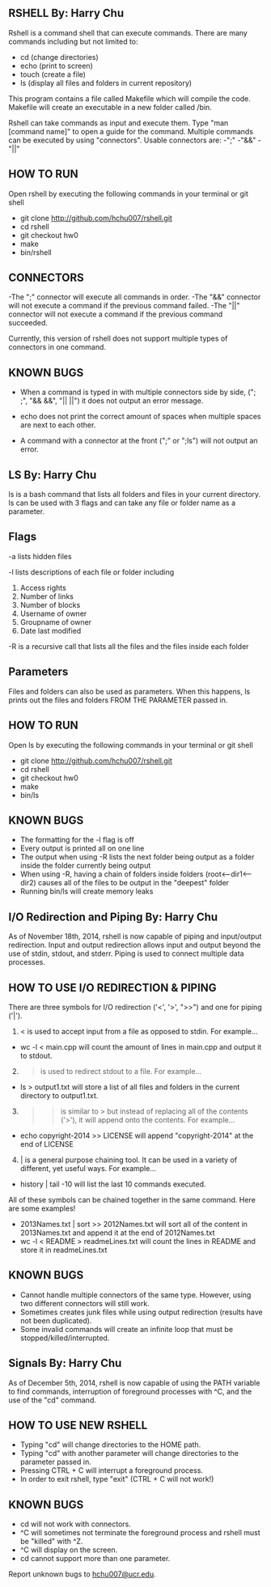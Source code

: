RSHELL By: Harry Chu
----------------------------------


Rshell is a command shell that can execute commands.
There are many commands including but not limited to:
- cd (change directories)
- echo (print to screen)
- touch (create a file)
- ls (display all files and folders in current repository)

This program contains a file called Makefile which will compile the code.
Makefile will create an executable in a new folder called /bin.

Rshell can take commands as input and execute them. Type "man [command name]"
to open a guide for the command. Multiple commands can be executed by using
"connectors".
Usable connectors are:
-";"
-"&&"
-"||"

HOW TO RUN
-----------------------------------
Open rshell by executing the following commands in your terminal or git shell
- git clone  http://github.com/hchu007/rshell.git
- cd rshell
- git checkout hw0
- make
- bin/rshell

CONNECTORS
-----------------------------------
-The ";" connector will execute all commands in order.
-The "&&" connector will not execute a command if the previous command failed.
-The "||" connector will not execute a command if the previous command succeeded.

Currently, this version of rshell does not support multiple types of connectors in one command.


KNOWN BUGS
-----------------------------------
- When a command is typed in with multiple connectors side by side, ("; ;", "&& &&", "|| ||")
  it does not output an error message.

- echo does not print the correct amount of spaces when multiple spaces are next to each other.
- A command with a connector at the front (";" or ";ls") will not output an error.





LS By: Harry Chu
-----------------------------------
ls is a bash command that lists all folders and files in your current directory. ls can be used with 3 flags and can take any file or folder name as a parameter. 

Flags
-----------------------------------
-a lists hidden files

-l lists descriptions of each file or folder including
  1. Access rights
  2. Number of links
  3. Number of blocks
  4. Username of owner
  5. Groupname of owner
  6. Date last modified

-R is a recursive call that lists all the files and the files inside each folder

Parameters
-----------------------------------
Files and folders can also be used as parameters. When this happens, ls prints out the files and folders FROM THE PARAMETER passed in.

HOW TO RUN
-----------------------------------
Open ls by executing the following commands in your terminal or git shell
- git clone  http://github.com/hchu007/rshell.git
- cd rshell
- git checkout hw0
- make
- bin/ls


KNOWN BUGS
-----------------------------------
- The formatting for the -l flag is off
- Every output is printed all on one line
- The output when using -R lists the next folder being output as a folder inside the folder currently being output
- When using -R, having a chain of folders inside folders (root<--dir1<--dir2) causes all of the files to be output in the "deepest" folder
- Running bin/ls will create memory leaks






I/O Redirection and Piping By: Harry Chu
-----------------------------------
As of November 18th, 2014, rshell is now capable of piping and input/output redirection. Input and output redirection allows input and output beyond the use of stdin, stdout, and stderr. Piping is used to connect multiple data processes.


HOW TO USE I/O REDIRECTION & PIPING
-------------------------------------
There are three symbols for I/O redirection ('<', '>', ">>") and one for piping ('|').
1. < is used to accept input from a file as opposed to stdin. For example...
  - wc -l < main.cpp    will count the amount of lines in main.cpp and output it to stdout.
2. > is used to redirect stdout to a file. For example...
  - ls > output1.txt    will store a list of all files and folders in the current directory to output1.txt.
3. >> is similar to > but instead of replacing all of the contents ('>'), it will append onto the contents. For example...
  - echo copyright-2014 >> LICENSE    will append "copyright-2014" at the end of LICENSE
4. | is a general purpose chaining tool. It can be used in a variety of different, yet useful ways. For example...
  - history | tail -10    will list the last 10 commands executed.

All of these symbols can be chained together in the same command. Here are some examples!
 - 2013Names.txt | sort >> 2012Names.txt will sort all of the content in 2013Names.txt and append it at the end of 2012Names.txt
 - wc -l < README > readmeLines.txt will count the lines in README and store it in readmeLines.txt

KNOWN BUGS
-----------------------------------
- Cannot handle multiple connectors of the same type. However, using two different connectors will still work.
- Sometimes creates junk files while using output redirection (results have not been duplicated).
- Some invalid commands will create an infinite loop that must be stopped/killed/interrupted.



Signals By: Harry Chu
-----------------------------------
As of December 5th, 2014, rshell is now capable of using the PATH variable to find commands, interruption of foreground processes with ^C, and the use of the "cd" command.

HOW TO USE NEW RSHELL
-----------------------------------
- Typing "cd" will change directories to the HOME path.
- Typing "cd" with another parameter will change directories to the parameter passed in.
- Pressing CTRL + C will interrupt a foreground process.
- In order to exit rshell, type "exit" (CTRL + C will not work!)

KNOWN BUGS
----------------------------------
- cd will not work with connectors.
- ^C will sometimes not terminate the foreground process and rshell must be "killed" with ^Z.
- ^C will display on the screen.
- cd cannot support more than one parameter.






Report unknown bugs to hchu007@ucr.edu.

